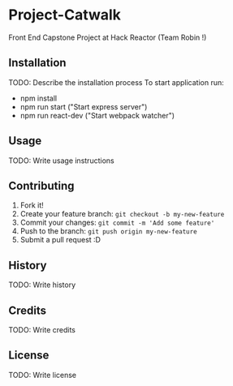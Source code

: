 # Project-Catwalk
Front End Capstone Project at Hack Reactor (Team Robin !)

## Installation

TODO: Describe the installation process
To start application run:
- npm install
- npm run start ("Start express server")
- npm run react-dev ("Start webpack watcher")

## Usage

TODO: Write usage instructions

## Contributing
1. Fork it!
2. Create your feature branch: `git checkout -b my-new-feature`
3. Commit your changes: `git commit -m 'Add some feature'`
4. Push to the branch: `git push origin my-new-feature`
5. Submit a pull request :D

## History

TODO: Write history

## Credits

TODO: Write credits

## License

TODO: Write license
